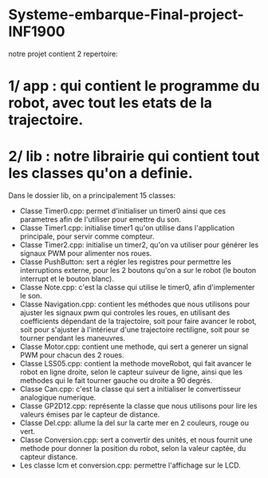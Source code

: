 # Systeme-embarque-Final-project-INF1900
notre projet contient 2 repertoire:
# 1/ app : qui contient le programme du  robot, avec tout les etats de la trajectoire.
# 2/ lib : notre librairie qui contient tout les classes qu'on a definie.

Dans le dossier lib, on a principalement 15 classes:
- Classe Timer0.cpp: permet d'initialiser un timer0 ainsi que ces parametres afin de l'utiliser pour emettre du son.
- Classe Timer1.cpp: initialise timer1 qu'on utilise dans l'application principale, pour servir comme compteur.
- Classe Timer2.cpp: initialise un timer2, qu'on va utiliser pour générer les signaux PWM pour alimenter nos roues.
- Classe PushButton: sert a régler les registres pour permettre les interruptions externe, pour les 2 boutons qu'on a sur le robot
(le bouton interrupt et le bouton blanc).
- Classe Note.cpp: c'est la classe qui utilise le timer0, afin d'implementer le son.
- Classe Navigation.cpp: contient les méthodes que nous utilisons pour ajuster les signaux pwm qui controles 
les roues, en utilisant des coefficients dépendant de la trajectoire, soit pour faire avancer le robot, soit pour 
s'ajuster à l'intérieur d'une trajectoire rectiligne, soit pour se tourner pendant les maneuvres.
- Classe Motor.cpp: contient une methode, qui sert a generer un signal PWM pour chacun des 2 roues.
- Classe LSS05.cpp: contient la methode moveRobot, qui fait avancer le robot en ligne droite, selon le capteur 
suiveur de ligne, ainsi que les methodes qui le fait tourner gauche ou droite a 90 degrés.
- Classe Can.cpp: c'est la classe qui sert a initialiser le convertisseur analogique numerique.
- Classe GP2D12.cpp: représente la classe que nous utilisons pour lire les valeurs émises par le capteur de distance.
- Classe Del.cpp: allume la del sur la carte mer en 2 couleurs, rouge ou vert.
- Classe Conversion.cpp: sert a convertir des unités, et nous fournit une methode pour donner la position du robot,
selon la valeur captée, du capteur distance.
- Les classe lcm et conversion.cpp: permettre l'affichage sur le LCD.
